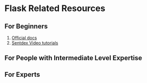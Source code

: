 # Flask Related Resources

## For Beginners

1. [Official docs](http://flask.pocoo.org/docs/1.0/)
1. [Sentdex Video tutorials](https://www.youtube.com/watch?v=Lv1fv-HmkQo&list=PLQVvvaa0QuDc_owjTbIY4rbgXOFkUYOUB)

## For People with Intermediate Level Expertise

## For Experts
